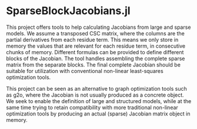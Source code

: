 # SparseBlockJacobians.jl

This project offers tools to help calculating Jacobians from large and sparse models. We assume a transposed CSC matrix, where the columns are the partial derivatives from each residue term. This means we only store in memory the values that are relevant for each residue term, in consecutive chunks of memory. Different formulas can be provided to define different blocks of the Jacobian. The tool handles assembling the complete sparse matrix from the separate blocks. The final complete Jacobian should be suitable for utilization with conventional non-linear least-squares optimization tools.

This project can be seen as an alternative to graph optimization tools such as g2o, where the Jacobian is not usually produced as a concrete object. We seek to enable the definition of large and structured models, while at the same time trying to retain compatibility with more traditional non-linear optimization tools by producing an actual (sparse) Jacobian matrix object in memory.
